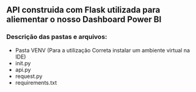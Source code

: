 ## API construida com Flask utilizada para aliementar o nosso Dashboard Power BI
### Descrição das pastas e arquivos:
- Pasta VENV (Para a utilização Correta instalar um ambiente virtual na IDE)
- init.py
- api.py
- request.py
- requirements.txt


